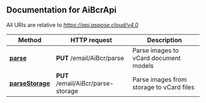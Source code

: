 ## Documentation for AiBcrApi

All URIs are relative to *https://api.aspose.cloud/v4.0*

Method | HTTP request | Description
------ | ------------ | -----------
[**parse**](AiBcrApi.md#parse) | **PUT** /email/AiBcr/parse | Parse images to vCard document models
[**parseStorage**](AiBcrApi.md#parseStorage) | **PUT** /email/AiBcr/parse-storage | Parse images from storage to vCard files
